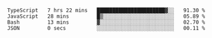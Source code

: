 <!--START_SECTION:waka-->

```text
TypeScript   7 hrs 22 mins   ██████████████████████▓░░   91.30 %
JavaScript   28 mins         █▒░░░░░░░░░░░░░░░░░░░░░░░   05.89 %
Bash         13 mins         ▓░░░░░░░░░░░░░░░░░░░░░░░░   02.70 %
JSON         0 secs          ░░░░░░░░░░░░░░░░░░░░░░░░░   00.11 %
```

<!--END_SECTION:waka-->


<!--
**Leorio21/Leorio21** is a ✨ _special_ ✨ repository because its `README.md` (this file) appears on your GitHub profile.

Here are some ideas to get you started:

- 🔭 I’m currently working on ...
- 🌱 I’m currently learning ...
- 👯 I’m looking to collaborate on ...
- 🤔 I’m looking for help with ...
- 💬 Ask me about ...
- 📫 How to reach me: ...
- 😄 Pronouns: ...
- ⚡ Fun fact: ...
-->
